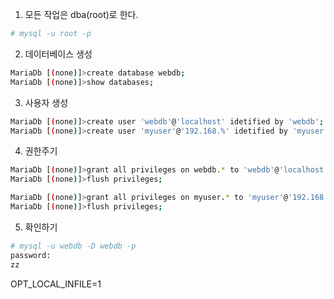 
1. 모든 작업은 dba(root)로 한다.
```sh
# mysql -u root -p
```
2. 데이터베이스 생성
```sh
MariaDb [(none)]>create database webdb;
MariaDb [(none)]>show databases;
```

3. 사용자 생성
```sh
MariaDb [(none)]>create user 'webdb'@'localhost' idetified by 'webdb';
MariaDb [(none)]>create user 'myuser'@'192.168.%' idetified by 'myuser';
```

4. 권한주기
```sh
MariaDb [(none)]>grant all privileges on webdb.* to 'webdb'@'localhost';
MariaDb [(none)]>flush privileges;

MariaDb [(none)]>grant all privileges on myuser.* to 'myuser'@'192.168.%';
MariaDb [(none)]>flush privileges;
```

5. 확인하기
```sh
# mysql -u webdb -D webdb -p
password:
zz
```

OPT_LOCAL_INFILE=1
